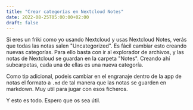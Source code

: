 ```yaml
---
title: "Crear categorías en Nextcloud Notes"
date: 2022-08-25T05:00:00+02:00
draft: false
---
```

Si eres un friki como yo usando Nextcloud y usas Nextcloud Notes, verás que todas las notas salen "Uncategorized". Es fácil cambiar esto creando nuevas categorías. Para ello basta con ir al explorador de archivos, y las notas de Nextcloud se guardan en la carpeta "Notes". Creando ahí subcarpetas, cada una de ellas es una nueva categoría.

Como tip adicional, podeis cambiar en el engranaje dentro de la app de notas el formato a `.md` de tal manera que las notas se guarden en markdown. Muy util para jugar con esos ficheros.

Y esto es todo. Espero que os sea útil.